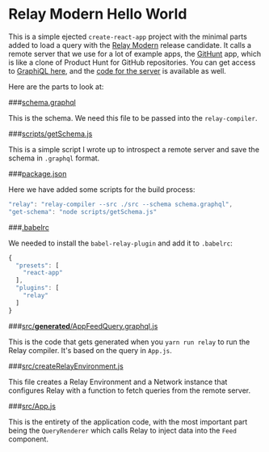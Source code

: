 # Relay Modern Hello World

This is a simple ejected `create-react-app` project with the minimal parts added to load a query with the [Relay Modern](https://facebook.github.io/relay/docs/relay-modern.html) release candidate. It calls a remote server that we use for a lot of example apps, the [GitHunt](http://www.githunt.com/) app, which is like a clone of Product Hunt for GitHub repositories. You can get access to [GraphiQL here](http://api.githunt.com/graphiql), and the [code for the server](https://github.com/apollographql/githunt-api) is available as well.

Here are the parts to look at:

###[schema.graphql](schema.graphql)

This is the schema. We need this file to be passed into the `relay-compiler`.

###[scripts/getSchema.js](scripts/getSchema.js)

This is a simple script I wrote up to introspect a remote server and save the schema in `.graphql` format.

###[package.json](package.json)

Here we have added some scripts for the build process:

```js
"relay": "relay-compiler --src ./src --schema schema.graphql",
"get-schema": "node scripts/getSchema.js"
```

###[.babelrc](.babelrc)

We needed to install the `babel-relay-plugin` and add it to `.babelrc`:

```js
{
  "presets": [
    "react-app"
  ],
  "plugins": [
    "relay"
  ]
}

```

###[src/__generated__/AppFeedQuery.graphql.js](src/__generated__/AppFeedQuery.graphql.js)

This is the code that gets generated when you `yarn run relay` to run the Relay compiler. It's based on the query in `App.js`.

###[src/createRelayEnvironment.js](src/createRelayEnvironment.js)

This file creates a Relay Environment and a Network instance that configures Relay with a function to fetch queries from the remote server.

###[src/App.js](src/App.js)

This is the entirety of the application code, with the most important part being the `QueryRenderer` which calls Relay to inject data into the `Feed` component.
